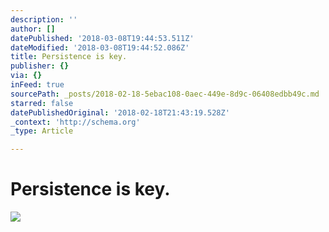```yaml
---
description: ''
author: []
datePublished: '2018-03-08T19:44:53.511Z'
dateModified: '2018-03-08T19:44:52.086Z'
title: Persistence is key.
publisher: {}
via: {}
inFeed: true
sourcePath: _posts/2018-02-18-5ebac108-0aec-449e-8d9c-06408edbb49c.md
starred: false
datePublishedOriginal: '2018-02-18T21:43:19.528Z'
_context: 'http://schema.org'
_type: Article

---
```

# Persistence is key.
![](https://the-grid-user-content.s3-us-west-2.amazonaws.com/219ddd7e-2afa-48e8-b846-1c366f371472.jpg)
